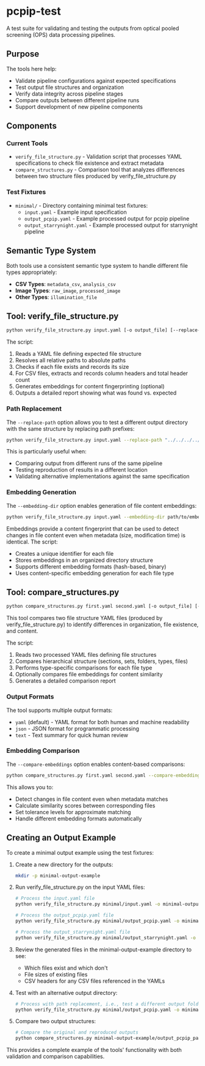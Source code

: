 # pcpip-test

A test suite for validating and testing the outputs from optical pooled screening (OPS) data processing pipelines.

## Purpose

The tools here help:

- Validate pipeline configurations against expected specifications
- Test output file structures and organization
- Verify data integrity across pipeline stages
- Compare outputs between different pipeline runs
- Support development of new pipeline components

## Components

### Current Tools

- `verify_file_structure.py` - Validation script that processes YAML specifications to check file existence and extract metadata
- `compare_structures.py` - Comparison tool that analyzes differences between two structure files produced by verify_file_structure.py

### Test Fixtures

- `minimal/` - Directory containing minimal test fixtures:
  - `input.yaml` - Example input specification
  - `output_pcpip.yaml` - Example processed output for pcpip pipeline
  - `output_starrynight.yaml` - Example processed output for starrynight pipeline

## Semantic Type System

Both tools use a consistent semantic type system to handle different file types appropriately:

- **CSV Types**: `metadata_csv`, `analysis_csv`
- **Image Types**: `raw_image`, `processed_image`
- **Other Types**: `illumination_file`

## Tool: verify_file_structure.py

```bash
python verify_file_structure.py input.yaml [-o output_file] [--replace-path OLD_PATH NEW_PATH] [--embedding-dir DIR]
```

The script:
1. Reads a YAML file defining expected file structure
2. Resolves all relative paths to absolute paths
3. Checks if each file exists and records its size
4. For CSV files, extracts and records column headers and total header count
5. Generates embeddings for content fingerprinting (optional)
6. Outputs a detailed report showing what was found vs. expected

### Path Replacement

The `--replace-path` option allows you to test a different output directory with the same structure by replacing path prefixes:

```bash
python verify_file_structure.py input.yaml --replace-path "../../../../scratch/pcpip_example_output" "../../../../scratch/reproduce_pcpip_example_output"
```

This is particularly useful when:
- Comparing output from different runs of the same pipeline
- Testing reproduction of results in a different location
- Validating alternative implementations against the same specification

### Embedding Generation

The `--embedding-dir` option enables generation of file content embeddings:

```bash
python verify_file_structure.py input.yaml --embedding-dir path/to/embeddings
```

Embeddings provide a content fingerprint that can be used to detect changes in file content even when metadata (size, modification time) is identical. The script:
- Creates a unique identifier for each file
- Stores embeddings in an organized directory structure
- Supports different embedding formats (hash-based, binary)
- Uses content-specific embedding generation for each file type

## Tool: compare_structures.py

```bash
python compare_structures.py first.yaml second.yaml [-o output_file] [--output-format FORMAT] [--compare-embeddings]
```

This tool compares two file structure YAML files (produced by verify_file_structure.py) to identify differences in organization, file existence, and content.

The script:
1. Reads two processed YAML files defining file structures
2. Compares hierarchical structure (sections, sets, folders, types, files)
3. Performs type-specific comparisons for each file type
4. Optionally compares file embeddings for content similarity
5. Generates a detailed comparison report

### Output Formats

The tool supports multiple output formats:
- `yaml` (default) - YAML format for both human and machine readability
- `json` - JSON format for programmatic processing
- `text` - Text summary for quick human review

### Embedding Comparison

The `--compare-embeddings` option enables content-based comparisons:

```bash
python compare_structures.py first.yaml second.yaml --compare-embeddings --tolerance 0.01
```

This allows you to:
- Detect changes in file content even when metadata matches
- Calculate similarity scores between corresponding files
- Set tolerance levels for approximate matching
- Handle different embedding formats automatically

## Creating an Output Example

To create a minimal output example using the test fixtures:

1. Create a new directory for the outputs:
   ```bash
   mkdir -p minimal-output-example
   ```

2. Run verify_file_structure.py on the input YAML files:
   ```bash
   # Process the input.yaml file
   python verify_file_structure.py minimal/input.yaml -o minimal-output-example/input_parsed.yaml

   # Process the output_pcpip.yaml file
   python verify_file_structure.py minimal/output_pcpip.yaml -o minimal-output-example/output_pcpip_parsed.yaml

   # Process the output_starrynight.yaml file
   python verify_file_structure.py minimal/output_starrynight.yaml -o minimal-output-example/output_starrynight_parsed.yaml
   ```

3. Review the generated files in the minimal-output-example directory to see:
   - Which files exist and which don't
   - File sizes of existing files
   - CSV headers for any CSV files referenced in the YAMLs

4. Test with an alternative output directory:
   ```bash
   # Process with path replacement, i.e., test a different output folder
   python verify_file_structure.py minimal/output_pcpip.yaml -o minimal-output-example/reproduce_output_pcpip_parsed.yaml --replace-path "../../../../scratch/pcpip_example_output" "../../../../scratch/reproduce_pcpip_example_output"
   ```

5. Compare two output structures:
   ```bash
   # Compare the original and reproduced outputs
   python compare_structures.py minimal-output-example/output_pcpip_parsed.yaml minimal-output-example/reproduce_output_pcpip_parsed.yaml -o comparison.yaml
   ```

This provides a complete example of the tools' functionality with both validation and comparison capabilities.

